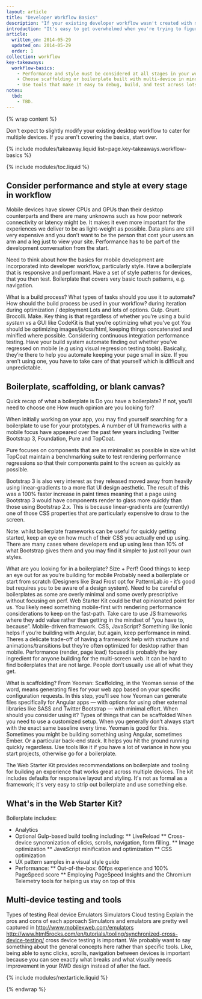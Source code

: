 ```yaml
---
layout: article
title: "Developer Workflow Basics"
description: "If your existing developer workflow wasn't created with multiple devices in mind, change is inevitable. Start with the basics."
introduction: "It's easy to get overwhelmed when you're trying to figure out how to adjust your workflow to cover the wide range of platforms and devices. The goal of these docs and the Web Starter Kit is to recommend a workflow, starting point, and set of tools that you can use to developer for the multi-device web."
article:
  written_on: 2014-05-29
  updated_on: 2014-05-29
  order: 1
collection: workflow
key-takeaways:
  workflow-basics:
    - Performance and style must be considered at all stages in your workflow.
    - Choose scaffolding or boilerplate built with multi-device in mind.
    - Use tools that make it easy to debug, build, and test across lots of form factors.
notes:
  tbd:
    - TBD.
---
```

{% wrap content %}

Don't expect to slightly modify your existing desktop workflow to cater for multiple devices. If you aren't covering the basics, start over.

{% include modules/takeaway.liquid list=page.key-takeaways.workflow-basics %}

{% include modules/toc.liquid %}

##  Consider performance and style at every stage in workflow

Mobile devices have slower CPUs and GPUs than their desktop counterparts and there are many unknowns such as how poor network connectivity or latency might be. It makes it even more important for the experiences we deliver to be as light-weight as possible. Data plans are still very expensive and you don’t want to be the person that cost your users an arm and a leg just to view your site. Performance has to be part of the development conversation from the start.

Need to think about how the basics for mobile development are incorporated
into developer workflow, particularly style.
Have a boilerplate that is responsive and performant.
Have a set of style patterns for devices,
that you then test.
Boilerplate that covers very basic touch patterns, e.g. navigation.

What is a build process?
What types of tasks should you use it to automate?
How should the build process be used in your workflow? 
during iteration
during optimization / deployment
Lots and lots of options. Gulp. Grunt. Brocolli. Make.
Key thing is that regardless of whether you’re using a build *system* vs a GUI like CodeKit is that you’re optimizing what you’ve got
You should be optimizing images/js/css/html, keeping things concatenated and minified where possible. Considering continuous integration performance testing. Have your build system automate finding out whether you’ve regressed on mobile (e.g using visual regression testing tools). Basically, they’re there to help you automate keeping your page small in size. If you aren’t using one, you have to take care of that yourself which is difficult and unpredictable.

## Boilerplate, scaffolding, or blank canvas?

Quick recap of what a boilerplate is
Do you have a boilerplate? If not, you’ll need to choose one
How much opinion are you looking for? 

When initially working on your app, you may find yourself searching for a boilerplate to use for your prototypes. A number of UI frameworks with a mobile focus have appeared over the past few years including Twitter Bootstrap 3, Foundation, Pure and TopCoat.

Pure focuses on components that are as minimalist as possible in size whilst TopCoat maintain a benchmarking suite to test rendering performance regressions so that their components paint to the screen as quickly as possible.

Bootstrap 3 is also very interest as they released moved away from heavily using linear-gradients to a more flat UI design aesthetic. The result of this was a 100% faster increase in paint times meaning that a page using Bootstrap 3 would have components render to glass more quickly than those using Bootstrap 2.x. This is because linear-gradients are (currently) one of those CSS properties that are particularly expensive to draw to the screen. 

Note: whilst boilerplate frameworks can be useful for quickly getting started, keep an eye on how much of their CSS you actually end up using. There are many cases where developers end up using less than 10% of what Bootstrap gives them and you may find it simpler to just roll your own styles.

What are you looking for in a boilerplate? Size + Perf!
Good things to keep an eye out for as you’re building for mobile
Probably need a boilerplate or start from scratch (Designers like Brad Frost opt for PatternLab.io - it’s good but requires you to be aware of a design system). Need to be careful of boilerplates as some are overly minimal and some overly prescriptive without focusing on perf. Web Starter Kit could be that opinionated point for us.
You likely need something mobile-first with rendering performance considerations to keep on the fast-path. Take care to use JS frameworks where they add value rather than getting in the mindset of “you have to, because”.
Mobile-driven framework. CSS, JavaScript? Something like Ionic helps if you’re building with Angular, but again, keep performance in mind. Theres a delicate trade-off of having a framework help with structure and animations/transitions but they’re often optimized for desktop rather than mobile. 
Performance (render, page load) focused is probably the key ingredient for anyone building for the multi-screen web. It can be hard to find boilerplates that are not large. People don’t usually use all of what they get.

What is scaffolding?
From Yeoman: 
Scaffolding, in the Yeoman sense of the word, means generating files for your web app based on your specific configuration requests. In this step, you'll see how Yeoman can generate files specifically for Angular apps — with options for using other external libraries like SASS and Twitter Bootstrap — with minimal effort.
When should you consider using it?
Types of things that can be scaffolded
When you need to use a customized setup. When you generally don’t always start with the exact same baseline every time. 
Yeoman is good for this. Sometimes you might be building something using Angular, sometimes Ember. Or a particular back-end stack. It helps you hit the ground running quickly regardless. Use tools like it if you have a lot of variance in how you start projects, otherwise go for a boilerplate. 

The Web Starter Kit provides recommendations on boilerplate and tooling
for building an experience that works great across multiple devices.
The kit includes defaults for responsive layout and styling.
It's not as formal as a framework;
it's very easy to strip out boilerplate and use something else.

## What's in the Web Starter Kit?

Boilerplate includes: 

* Analytics
* Optional Gulp-based build tooling including:
** LiveReload
** Cross-device syncronization of clicks, scrolls, navigation, form filling.
** Image optimization
** JavaScript minification and optimization
** CSS optimization
* UX pattern samples in a visual style guide
* Performance:
** Out-of-the-box: 60fps experience and 100% PageSpeed score
** Employing PageSpeed Insights and the Chromium Telemetry tools for helping us stay on top of this

## Multi-device testing and tools

Types of testing
Real device
Emulators
Simulators
Cloud testing
Explain the pros and cons of each approach
Simulators and emulators are pretty well captured in http://www.mobilexweb.com/emulators 
http://www.html5rocks.com/en/tutorials/tooling/synchronized-cross-device-testing/ cross device testing is important. We probably want to say something about the general concepts here rather than specific tools. Like, being able to sync clicks, scrolls, navigation between devices is important because you can see exactly what breaks and what visually needs improvement in your RWD design instead of after the fact.

{% include modules/nextarticle.liquid %}

{% endwrap %}
